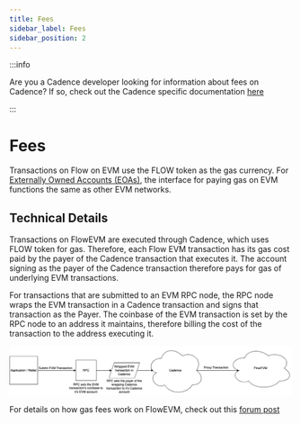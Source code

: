 ```yaml
---
title: Fees
sidebar_label: Fees
sidebar_position: 2
---
```


:::info

Are you a Cadence developer looking for information about fees on Cadence? If so, check out the Cadence specific documentation [here](../../build/basics/fees.md)

:::

# Fees

Transactions on Flow on EVM use the FLOW token as the gas currency. For [Externally Owned Accounts (EOAs)](./accounts.md), the interface for paying gas on EVM functions the same as other EVM networks.

## Technical Details

Transactions on FlowEVM are executed through Cadence, which uses FLOW token for gas. Therefore, each Flow EVM transaction has its gas cost paid by the payer of the Cadence transaction that executes it. The account signing as the payer of the Cadence transaction therefore pays for gas of underlying EVM transactions.

For transactions that are submitted to an EVM RPC node, the RPC node wraps the EVM transaction in a Cadence transaction and signs that transaction as the Payer. The coinbase of the EVM transaction is set by the RPC node to an address it maintains, therefore billing the cost of the transaction to the address executing it.

![FlowEVM-RPC-Payer](flow-rpc-payer.drawio.png)

For details on how gas fees work on FlowEVM, check out this [forum post](https://forum.flow.com/t/transaction-fees-on-flow-on-evm-previewnet/5751)

